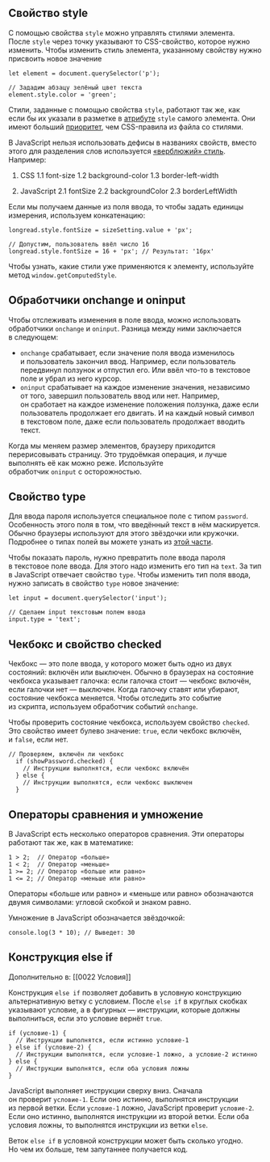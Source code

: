 ## Свойство style

С помощью свойства `style` можно управлять стилями элемента. 
После `style` через точку указывают то CSS-свойство, которое нужно изменить. 
Чтобы изменить стиль элемента, указанному свойству нужно присвоить новое значение

```
let element = document.querySelector('p');

// Зададим абзацу зелёный цвет текста
element.style.color = 'green';
```

Стили, заданные с помощью свойства `style`, работают так же, как если бы их указали в разметке в [атрибуте](https://htmlacademy.ru/courses/307/run/15) `style` самого элемента. Они имеют больший [приоритет](https://htmlacademy.ru/courses/66/run/8), чем CSS-правила из файла со стилями.

В JavaScript нельзя использовать дефисы в названиях свойств, вместо этого для разделения слов используется [«верблюжий» стиль](https://htmlacademy.ru/courses/349/run/5). Например:

1. CSS
1.1 font-size
1.2 background-color
1.3 border-left-width

2. JаvaScript
2.1 fontSize
2.2 backgroundColor
2.3 borderLeftWidth

Если мы получаем данные из поля ввода, то чтобы задать единицы измерения, используем конкатенацию:

```
longread.style.fontSize = sizeSetting.value + 'px';

// Допустим, пользователь ввёл число 16
longread.style.fontSize = 16 + 'px'; // Результат: '16px'
```

Чтобы узнать, какие стили уже применяются к элементу, используйте метод `window.getComputedStyle`.

## Обработчики onchange и oninput

Чтобы отслеживать изменения в поле ввода, можно использовать обработчики `onchange` и `oninput`. Разница между ними заключается в следующем:

-   `onchange` срабатывает, если значение поля ввода изменилось и пользователь закончил ввод. Например, если пользователь передвинул ползунок и отпустил его. Или ввёл что-то в текстовое поле и убрал из него курсор.
-   `oninput` срабатывает на каждое изменение значения, независимо от того, завершил пользователь ввод или нет. Например, он сработает на каждое изменение положения ползунка, даже если пользователь продолжает его двигать. И на каждый новый символ в текстовом поле, даже если пользователь продолжает вводить текст.

Когда мы меняем размер элементов, браузеру приходится перерисовывать страницу. Это трудоёмкая операция, и лучше выполнять её как можно реже. 
Используйте обработчик `oninput` с осторожностью.

## Свойство type

Для ввода пароля используется специальное поле с типом `password`. Особенность этого поля в том, что введённый текст в нём маскируется. Обычно браузеры используют для этого звёздочки или кружочки. Подробнее о типах полей вы можете узнать из [этой части](https://htmlacademy.ru/courses/46).

Чтобы показать пароль, нужно превратить поле ввода пароля в текстовое поле ввода. Для этого надо изменить его тип на `text`. За тип в JavaScript отвечает свойство `type`. Чтобы изменить тип поля ввода, нужно записать в свойство `type` новое значение:

```
let input = document.querySelector('input');

// Сделаем input текстовым полем ввода
input.type = 'text';
```

## Чекбокс и свойство checked

Чекбокс — это поле ввода, у которого может быть одно из двух состояний: включён или выключен. Обычно в браузерах на состояние чекбокса указывает галочка: если галочка стоит — чекбокс включён, если галочки нет — выключен. Когда галочку ставят или убирают, состояние чекбокса меняется. Чтобы отследить это событие из скрипта, используем обработчик событий `onchange`.

Чтобы проверить состояние чекбокса, используем свойство `checked`. Это свойство имеет булево значение: `true`, если чекбокс включён, и `false`, если нет.

```
// Проверяем, включён ли чекбокс
  if (showPassword.checked) {
    // Инструкции выполнятся, если чекбокс включён
  } else {
    // Инструкции выполнятся, если чекбокс выключен
  }
```

## Операторы сравнения и умножение

В JavaScript есть несколько операторов сравнения. Эти операторы работают так же, как в математике:

```
1 > 2;  // Оператор «больше»
1 < 2;  // Оператор «меньше»
1 >= 2; // Оператор «больше или равно»
1 <= 2; // Оператор «меньше или равно»
```

Операторы «больше или равно» и «меньше или равно» обозначаются двумя символами: угловой скобкой и знаком равно.

Умножение в JavaScript обозначается звёздочкой:

```
console.log(3 * 10); // Выведет: 30
```

## Конструкция else if
Дополнительно в: [[0022 Условия]]

Конструкция `else if` позволяет добавить в условную конструкцию альтернативную ветку с условием. После `else if` в круглых скобках указывают условие, а в фигурных — инструкции, которые должны выполниться, если это условие вернёт `true`.

```
if (условие-1) {
  // Инструкции выполнятся, если истинно условие-1
} else if (условие-2) {
  // Инструкции выполнятся, если условие-1 ложно, а условие-2 истинно
} else {
  // Инструкции выполнятся, если оба условия ложны
}
```

JavaScript выполняет инструкции сверху вниз. Сначала он проверит `условие-1`. Если оно истинно, выполнятся инструкции из первой ветки. Если `условие-1` ложно, JavaScript проверит `условие-2`. Если оно истинно, выполнятся инструкции из второй ветки. Если оба условия ложны, то выполнятся инструкции из ветки `else`.

Веток `else if` в условной конструкции может быть сколько угодно. Но чем их больше, тем запутаннее получается код.